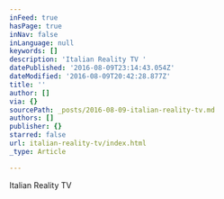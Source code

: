 ```yaml
---
inFeed: true
hasPage: true
inNav: false
inLanguage: null
keywords: []
description: 'Italian Reality TV '
datePublished: '2016-08-09T23:14:43.054Z'
dateModified: '2016-08-09T20:42:28.877Z'
title: ''
author: []
via: {}
sourcePath: _posts/2016-08-09-italian-reality-tv.md
authors: []
publisher: {}
starred: false
url: italian-reality-tv/index.html
_type: Article

---
```

Italian Reality TV
